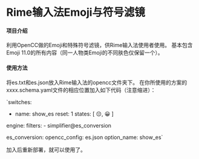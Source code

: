 # Rime输入法Emoji与符号滤镜

#### 项目介绍
利用OpenCC做的Emoji和特殊符号滤镜，供Rime输入法使用者使用。
基本包含Emoji 11.0的所有内容（同一人物类Emoji的不同肤色仅保留一个）。


#### 使用方法

将es.txt和es.json放入Rime输入法的opencc文件夹下。
在你所使用的方案的xxxx.schema.yaml文件的相应位置加入如下代码（注意缩进）：

`switches:
  - name: show_es
    reset: 1
    states: [ 😔, 😀 ]

engine:
  filters:
    - simplifier@es_conversion

es_conversion:
  opencc_config: es.json
  option_name: show_es`


加入后重新部署，就可以使用了。


